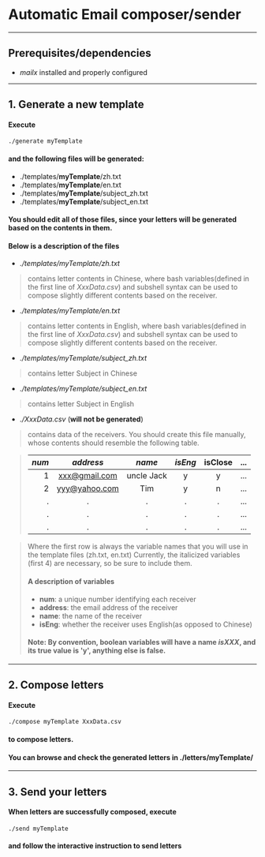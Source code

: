 # Automatic Email composer/sender
---
## Prerequisites/dependencies
* *mailx* installed and properly configured
--- 
## 1\. Generate a new template
#### Execute 
```
./generate myTemplate
```
#### and the following files will be generated:
*	./templates/**myTemplate**/zh.txt
*	./templates/**myTemplate**/en.txt
*	./templates/**myTemplate**/subject\_zh.txt
*	./templates/**myTemplate**/subject\_en.txt
#### You should edit all of those files, since your letters will be generated based on the contents in them.

####	Below is a description of the files
* _./templates/myTemplate/zh.txt_
> contains letter contents in Chinese, where bash variables(defined in the first line of _XxxData.csv_) and subshell syntax can be used to compose slightly different contents based on the receiver.
* _./templates/myTemplate/en.txt_
> contains letter contents in English, where bash variables(defined in the first line of _XxxData.csv_) and subshell syntax can be used to compose slightly different contents based on the receiver.
* _./templates/myTemplate/subject\_zh.txt_
> contains letter Subject in Chinese
* _./templates/myTemplate/subject\_en.txt_
> contains letter Subject in English
* _./XxxData.csv_ (**will not be generated**)
> contains data of the receivers. You should create this file manually, whose contents should resemble the following table.

> *num*|*address*|*name*|*isEng*|isClose|...
> ---:|:---:|:---:|:---:|:---:|---
> 1|xxx@gmail.com|uncle Jack|y|y|...
> 2|yyy@yahoo.com|Tim|y|n|...
> .|.|.|.|.|...
> .|.|.|.|.|...
> .|.|.|.|.|...

> Where the first row is always the variable names that you will use in the template files (zh.txt, en.txt)
> Currently, the italicized variables (first 4) are necessary, so be sure to include them.
> #### A description of variables
> * **num**: a unique number identifying each receiver
> * **address**: the email address of the receiver
> * **name**: the name of the receiver
> * **isEng**: whether the receiver uses English(as opposed to Chinese)
> #### **Note**: By convention, boolean variables will have a name _isXXX_, and its true value is 'y', anything else is false.

---
## 2\. Compose letters
#### Execute
```
./compose myTemplate XxxData.csv
```
#### to compose letters.
#### You can browse and check the generated letters in ./letters/myTemplate/
---
## 3\. Send your letters
#### When letters are successfully composed, execute
```
./send myTemplate
```
#### and follow the interactive instruction to send letters
